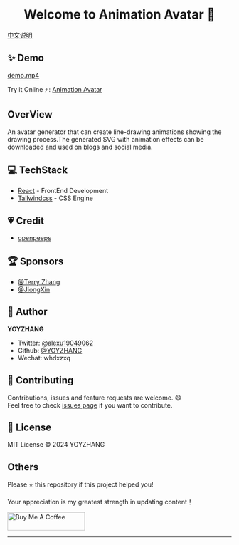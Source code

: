 <h1 align="center">Welcome to Animation Avatar 👋</h1>

[中文说明](/README_CN.md)

## ✨ Demo
[demo.mp4](https://github.com/user-attachments/assets/9cf679f1-b148-4c6d-8f0b-d81cafb806ca)

Try it Online ⚡️:  [Animation Avatar](https://animate-avatar.netlify.app/)

## OverView
An avatar generator that can create line-drawing animations showing the drawing process.The generated SVG with animation effects can be downloaded and used on blogs and social media.

## 💻 TechStack
- [React](https://react.dev/) - FrontEnd Development
- [Tailwindcss](https://tailwindcss.com/) - CSS Engine

## 💗  Credit
- [openpeeps](https://www.openpeeps.com/)

## 🏆 Sponsors

- [@Terry Zhang](https://github.com/tzhangchi)
- [@JiongXin](https://github.com/tonyljx)

## 👤 Author
**YOYZHANG**

- Twitter: [@alexu19049062](https://twitter.com/alexuzhang19049062)
- Github: [@YOYZHANG](https://github.com/YOYZHANG)
- Wechat: whdxzxq

## 🤝 Contributing

Contributions, issues and feature requests are welcome. 😄<br />
Feel free to check [issues page](https://github.com/YOYZHANG/art-avatar/issues) if you want to contribute.<br />


## 📝 License
MIT License © 2024 YOYZHANG

## Others

Please ⭐️ this repository if this project helped you!

Your appreciation is my greatest strength in updating content！

<a href="https://ko-fi.com/zhangxiaoqian" target="_blank"><img src="https://cdn.buymeacoffee.com/buttons/default-orange.png" alt="Buy Me A Coffee" height="41" width="174"></a>

---

